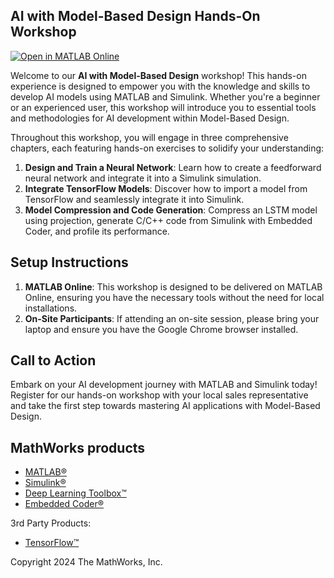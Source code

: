 ## AI with Model-Based Design Hands-On Workshop

[![Open in MATLAB Online](https://www.mathworks.com/images/responsive/global/open-in-matlab-online.svg)](https://matlab.mathworks.com/open/github/v1?repo=mathworks/AI-with-MBD-Workshop​)

Welcome to our **AI with Model-Based Design** workshop! This hands-on experience is designed to empower you with the knowledge and skills to develop AI models using MATLAB and Simulink. Whether you're a beginner or an experienced user, this workshop will introduce you to essential tools and methodologies for AI development within Model-Based Design.

Throughout this workshop, you will engage in three comprehensive chapters, each featuring hands-on exercises to solidify your understanding:

1. **Design and Train a Neural Network**: Learn how to create a feedforward neural network and integrate it into a Simulink simulation.
2. **Integrate TensorFlow Models**: Discover how to import a model from TensorFlow and seamlessly integrate it into Simulink.
3. **Model Compression and Code Generation**: Compress an LSTM model using projection, generate C/C++ code from Simulink with Embedded Coder, and profile its performance.


## Setup Instructions

1. **MATLAB Online**: This workshop is designed to be delivered on MATLAB Online, ensuring you have the necessary tools without the need for local installations.
2. **On-Site Participants**: If attending an on-site session, please bring your laptop and ensure you have the Google Chrome browser installed.


## Call to Action

Embark on your AI development journey with MATLAB and Simulink today! Register for our hands-on workshop with your local sales representative and take the first step towards mastering AI applications with Model-Based Design.


## MathWorks products
* [MATLAB&reg;](https://www.mathworks.com/products/matlab.html)
* [Simulink&reg;](https://www.mathworks.com/products/simulink.html)
* [Deep Learning Toolbox&trade;](https://www.mathworks.com/products/deep-learning.html)
* [Embedded Coder&reg;](https://www.mathworks.com/products/embedded-coder.html)

3rd Party Products:
* [TensorFlow&trade;](https://www.tensorflow.org/)

Copyright 2024 The MathWorks, Inc.